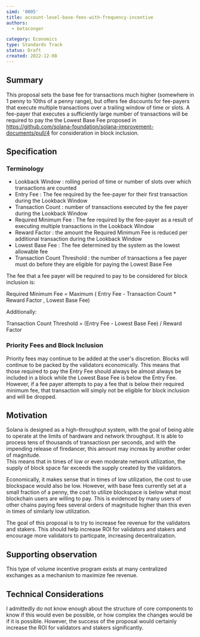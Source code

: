```yaml
---
simd: '0005'
title: account-level-base-fees-with-frequency-incentive
authors:
  - betaconger

category: Economics
type: Standards Track
status: Draft
created: 2022-12-08
---
```


## Summary

This proposal sets the base fee for transactions much higher (somewhere in 1 
penny to 10ths of a penny range), but offers fee discounts for fee-payers that
execute multiple transactions over a trailing window of time or slots.  A 
fee-payer that executes a sufficiently large number of transactions will be 
required to pay the the Lowest Base Fee proposed in 
https://github.com/solana-foundation/solana-improvement-documents/pull/4 
for consideration in block inclusion.

## Specification
### Terminology

- Lookback Window : rolling period of time or number of slots over which 
transactions are counted
- Entry Fee : The fee required by the fee-payer for their first transaction 
during the Lookback Window
- Transaction Count : number of transactions executed by the fee payer during 
the Lookback Window
- Required Minimum Fee : The fee required by the fee-payer as a result of 
executing multiple transactions in the Lookback Window
- Reward Factor : the amount the Required Minimum Fee is reduced per additional
transaction during the Lookback Window
- Lowest Base Fee : The fee determined by the system as the lowest allowable
 fee
- Transaction Count Threshold : the number of transactions a fee payer must do 
before they are eligible for paying the Lowest Base Fee

The fee that a fee payer will be required to pay to be considered for block 
inclusion is:

Required Minimum Fee = 
Maximum ( Entry Fee - Transaction Count * Reward Factor  ,  Lowest Base Fee)

Additionally:

Transaction Count Threshold = (Entry Fee - Lowest Base Fee) / Reward Factor

### Priority Fees and Block Inclusion

Priority fees may continue to be added at the user's discretion.  Blocks will 
continue to be packed by the validators economically.  This means that those 
required to pay the Entry Fee should always be almost always be included in a 
block while the Lowest Base Fee is below the Entry Fee.  However, if a fee 
payer attempts to pay a fee that is below their required minimum fee, that 
transaction will simply not be eligible for block inclusion and will be 
dropped.

## Motivation

Solana is designed as a high-throughput system, with the goal of being able 
to operate at the limits of hardware and network throughput.  It is able to 
process tens of thousands of transactiosn per seconds, and with the impending 
release of firedancer, this amount may increas by another order of magnitude.  
This means that in times of low or even moderate network utilization, the 
supply of block space far exceeds the supply created by the validators.  

Economically, it makes sense that in times of low utilization, the cost to use 
blockspace would also be low.  However, with base fees currently set at a small
fraction of a penny, the cost to utilize blockspace is below what most 
blockchain users are willing to pay.  This is evidenced by many users of other 
chains paying fees several orders of magnitude higher than this even in times 
of similarly low utilization.

The goal of this proposal is to try to increase fee revenue for the validators 
and stakers.  This should help increase ROI for validators and stakers and 
encourage more validators to particpate, increasing decentralization.

## Supporting observation

This type of volume incentive program exists at many centralized exchanges as 
a mechanism to maximize fee revenue.

## Technical Considerations

I admittedly do not know enough about the structure of core components to know 
if this would even be possible, or how complex the changes would be if it is 
possible.  However, the success of the proposal would certainly increase the 
ROI for validators and stakers significantly.
